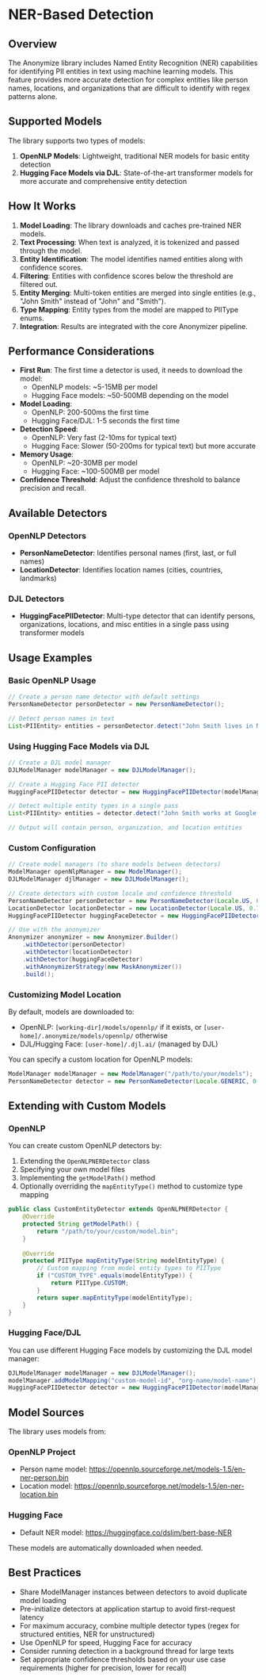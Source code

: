 # NER-Based Detection

## Overview

The Anonymize library includes Named Entity Recognition (NER) capabilities for identifying PII entities in text using machine learning models. This feature provides more accurate detection for complex entities like person names, locations, and organizations that are difficult to identify with regex patterns alone.

## Supported Models

The library supports two types of models:

1. **OpenNLP Models**: Lightweight, traditional NER models for basic entity detection
2. **Hugging Face Models via DJL**: State-of-the-art transformer models for more accurate and comprehensive entity detection

## How It Works

1. **Model Loading**: The library downloads and caches pre-trained NER models.
2. **Text Processing**: When text is analyzed, it is tokenized and passed through the model.
3. **Entity Identification**: The model identifies named entities along with confidence scores.
4. **Filtering**: Entities with confidence scores below the threshold are filtered out.
5. **Entity Merging**: Multi-token entities are merged into single entities (e.g., "John Smith" instead of "John" and "Smith").
6. **Type Mapping**: Entity types from the model are mapped to PIIType enums.
7. **Integration**: Results are integrated with the core Anonymizer pipeline.

## Performance Considerations

- **First Run**: The first time a detector is used, it needs to download the model:
  - OpenNLP models: ~5-15MB per model
  - Hugging Face models: ~50-500MB depending on the model
- **Model Loading**: 
  - OpenNLP: 200-500ms the first time
  - Hugging Face/DJL: 1-5 seconds the first time
- **Detection Speed**: 
  - OpenNLP: Very fast (2-10ms for typical text)
  - Hugging Face: Slower (50-200ms for typical text) but more accurate
- **Memory Usage**: 
  - OpenNLP: ~20-30MB per model
  - Hugging Face: ~100-500MB per model
- **Confidence Threshold**: Adjust the confidence threshold to balance precision and recall.

## Available Detectors

### OpenNLP Detectors

- **PersonNameDetector**: Identifies personal names (first, last, or full names)
- **LocationDetector**: Identifies location names (cities, countries, landmarks)

### DJL Detectors

- **HuggingFacePIIDetector**: Multi-type detector that can identify persons, organizations, locations, and misc entities in a single pass using transformer models

## Usage Examples

### Basic OpenNLP Usage

```java
// Create a person name detector with default settings
PersonNameDetector personDetector = new PersonNameDetector();

// Detect person names in text
List<PIIEntity> entities = personDetector.detect("John Smith lives in New York");
```

### Using Hugging Face Models via DJL

```java
// Create a DJL model manager
DJLModelManager modelManager = new DJLModelManager();

// Create a Hugging Face PII detector
HuggingFacePIIDetector detector = new HuggingFacePIIDetector(modelManager);

// Detect multiple entity types in a single pass
List<PIIEntity> entities = detector.detect("John Smith works at Google in New York City");

// Output will contain person, organization, and location entities
```

### Custom Configuration

```java
// Create model managers (to share models between detectors)
ModelManager openNlpManager = new ModelManager();
DJLModelManager djlManager = new DJLModelManager();

// Create detectors with custom locale and confidence threshold
PersonNameDetector personDetector = new PersonNameDetector(Locale.US, 0.8, openNlpManager);
LocationDetector locationDetector = new LocationDetector(Locale.US, 0.7, openNlpManager);
HuggingFacePIIDetector huggingFaceDetector = new HuggingFacePIIDetector(djlManager);

// Use with the anonymizer
Anonymizer anonymizer = new Anonymizer.Builder()
    .withDetector(personDetector)
    .withDetector(locationDetector)
    .withDetector(huggingFaceDetector)
    .withAnonymizerStrategy(new MaskAnonymizer())
    .build();
```

### Customizing Model Location

By default, models are downloaded to:
- OpenNLP: `[working-dir]/models/opennlp/` if it exists, or `[user-home]/.anonymize/models/opennlp/` otherwise
- DJL/Hugging Face: `[user-home]/.djl.ai/` (managed by DJL)

You can specify a custom location for OpenNLP models:

```java
ModelManager modelManager = new ModelManager("/path/to/your/models");
PersonNameDetector detector = new PersonNameDetector(Locale.GENERIC, 0.8, modelManager);
```

## Extending with Custom Models

### OpenNLP

You can create custom OpenNLP detectors by:

1. Extending the `OpenNLPNERDetector` class
2. Specifying your own model files
3. Implementing the `getModelPath()` method
4. Optionally overriding the `mapEntityType()` method to customize type mapping

```java
public class CustomEntityDetector extends OpenNLPNERDetector {
    @Override
    protected String getModelPath() {
        return "/path/to/your/custom/model.bin";
    }
    
    @Override
    protected PIIType mapEntityType(String modelEntityType) {
        // Custom mapping from model entity types to PIIType
        if ("CUSTOM_TYPE".equals(modelEntityType)) {
            return PIIType.CUSTOM;
        }
        return super.mapEntityType(modelEntityType);
    }
}
```

### Hugging Face/DJL

You can use different Hugging Face models by customizing the DJL model manager:

```java
DJLModelManager modelManager = new DJLModelManager();
modelManager.addModelMapping("custom-model-id", "org-name/model-name");
HuggingFacePIIDetector detector = new HuggingFacePIIDetector(modelManager, "custom-model-id");
```

## Model Sources

The library uses models from:

### OpenNLP Project
- Person name model: https://opennlp.sourceforge.net/models-1.5/en-ner-person.bin
- Location model: https://opennlp.sourceforge.net/models-1.5/en-ner-location.bin

### Hugging Face
- Default NER model: https://huggingface.co/dslim/bert-base-NER

These models are automatically downloaded when needed.

## Best Practices

- Share ModelManager instances between detectors to avoid duplicate model loading
- Pre-initialize detectors at application startup to avoid first-request latency
- For maximum accuracy, combine multiple detector types (regex for structured entities, NER for unstructured)
- Use OpenNLP for speed, Hugging Face for accuracy
- Consider running detection in a background thread for large texts
- Set appropriate confidence thresholds based on your use case requirements (higher for precision, lower for recall)